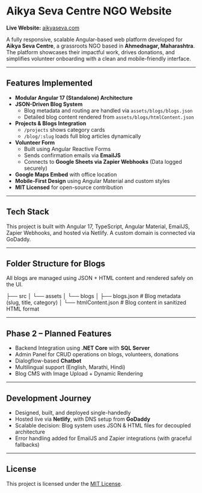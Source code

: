 # Aikya Seva Centre NGO Website

**Live Website:** [aikyaseva.com](https://aikyaseva.com)

A fully responsive, scalable Angular-based web platform developed for **Aikya Seva Centre**, a grassroots NGO based in **Ahmednagar, Maharashtra**. The platform showcases their impactful work, drives donations, and simplifies volunteer onboarding with a clean and mobile-friendly interface.

---

## Features Implemented 

- **Modular Angular 17 (Standalone) Architecture**
- **JSON-Driven Blog System**  
  - Blog metadata and routing are handled via `assets/blogs/blogs.json`
  - Detailed blog content rendered from `assets/blogs/htmlContent.json`
- **Projects & Blogs Integration**  
  - `/projects` shows category cards
  - `/blog/:slug` loads full blog articles dynamically
- **Volunteer Form**  
  - Built using Angular Reactive Forms  
  - Sends confirmation emails via **EmailJS**  
  - Connects to **Google Sheets via Zapier Webhooks** (Data logged securely)
- **Google Maps Embed** with office location
- **Mobile-First Design** using Angular Material and custom styles
- **MIT Licensed** for open-source contribution

---

## Tech Stack

This project is built with Angular 17, TypeScript, Angular Material, EmailJS, Zapier Webhooks, and hosted via Netlify. A custom domain is connected via GoDaddy.

---

## Folder Structure for Blogs

All blogs are managed using JSON + HTML content and rendered safely on the UI.

├── src
│ └── assets
│ └── blogs
│ ├── blogs.json # Blog metadata (slug, title, category)
│ └── htmlContent.json # Blog content in sanitized HTML format


---

## Phase 2 – Planned Features

- Backend Integration using **.NET Core** with **SQL Server**
- Admin Panel for CRUD operations on blogs, volunteers, donations
- Dialogflow-based **Chatbot**
- Multilingual support (English, Marathi, Hindi)
- Blog CMS with Image Upload + Dynamic Rendering

---

## Development Journey

- Designed, built, and deployed single-handedly  
- Hosted live via **Netlify**, with DNS setup from **GoDaddy**
- Scalable decision: Blog system uses JSON & HTML files for decoupled architecture
- Error handling added for EmailJS and Zapier integrations (with graceful fallbacks)

---

## License

This project is licensed under the [MIT License](./LICENSE).
